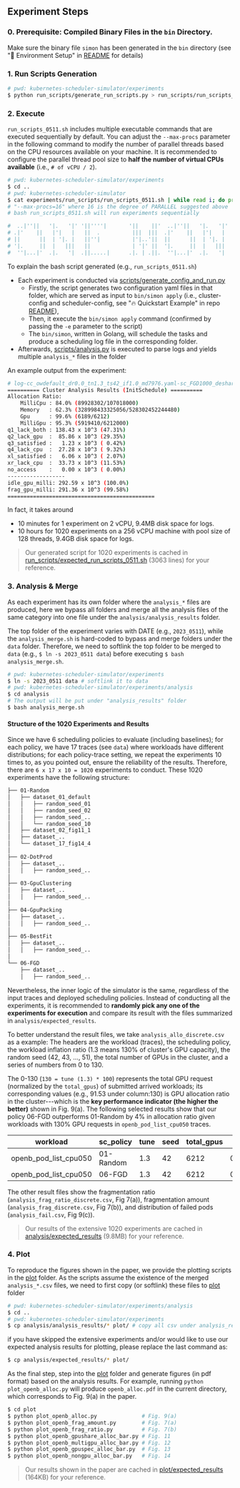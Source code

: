 ## Experiment Steps

### 0. Prerequisite: Compiled Binary Files in the `bin` Directory.

Make sure the binary file `simon` has been generated in the `bin` directory (see "🚧 Environment Setup" in [README](../README.md) for details)


### 1. Run Scripts Generation

```bash
# pwd: kubernetes-scheduler-simulator/experiments
$ python run_scripts/generate_run_scripts.py > run_scripts/run_scripts_0511.sh
```


### 2. Execute

`run_scripts_0511.sh` includes multiple executable commands that are executed sequentially by default.
You can adjust the `--max-procs` parameter in the following command to modify the number of parallel threads based on the CPU resources available on your machine.
It is recommended to configure the parallel thread pool size to **half the number of virtual CPUs available** (i.e., `# of vCPU / 2`).

```bash
# pwd: kubernetes-scheduler-simulator/experiments
$ cd ..
# pwd: kubernetes-scheduler-simulator
$ cat experiments/run_scripts/run_scripts_0511.sh | while read i; do printf "%q" "$i"; done | xargs --max-procs=16 -I CMD bash -c CMD
# "--max-procs=16" where 16 is the degree of PARALLEL suggested above
# bash run_scripts_0511.sh will run experiments sequentially

#  ..|''||   '|.   '|' '||''''|       '||    ||'  ..|''||   '|.   '|' |''||''| '||'  '||'      '||'          |     |''||''| '||''''|  '||''|.   
# .|'    ||   |'|   |   ||  .          |||  |||  .|'    ||   |'|   |     ||     ||    ||        ||          |||       ||     ||  .     ||   ||  
# ||      ||  | '|. |   ||''|          |'|..'||  ||      ||  | '|. |     ||     ||''''||        ||         |  ||      ||     ||''|     ||''|'   
# '|.     ||  |   |||   ||             | '|' ||  '|.     ||  |   |||     ||     ||    ||        ||        .''''|.     ||     ||        ||   |.  
#  ''|...|'  .|.   '|  .||.....|      .|. | .||.  ''|...|'  .|.   '|    .||.   .||.  .||.      .||.....| .|.  .||.   .||.   .||.....| .||.  '|'
```

To explain the bash script generated (e.g., `run_scripts_0511.sh`)
- Each experiment is conducted via [scripts/generate_config_and_run.py](../scripts/generate_config_and_run.py)
    - Firstly, the script generates two configuration yaml files in that folder, which are served as input to `bin/simon apply` (i.e., cluster-config and scheduler-config, see "🔥 Quickstart Example" in repo [README](../README.md)), 
    - Then, it execute the `bin/simon apply` command (confirmed by passing the `-e` parameter to the script)
    - The `bin/simon`, written in Golang, will schedule the tasks and produce a scheduling log file in the corresponding folder.
- Afterwards, [scripts/analysis.py](../scripts/analysis.py) is executed to parse logs and yields multiple `analysis_*` files in the folder

An example output from the experiment:

```bash
# log-cc_owdefault_dr0.0_tn1.3_ts42_if1.0_md7976.yaml-sc_FGD1000_deshare_gsFGDScore_mdaf9c.yaml.log:
========== Cluster Analysis Results (InitSchedule) ==========
Allocation Ratio:
    MilliCpu : 84.0% (89928302/107018000)
    Memory   : 62.3% (328998433325056/528302452244480)
    Gpu      : 99.6% (6189/6212)
    MilliGpu : 95.3% (5919410/6212000)
q1_lack_both : 138.43 x 10^3 (47.31%)
q2_lack_gpu  :  85.86 x 10^3 (29.35%)
q3_satisfied :   1.23 x 10^3 ( 0.42%)
q4_lack_cpu  :  27.28 x 10^3 ( 9.32%)
xl_satisfied :   6.06 x 10^3 ( 2.07%)
xr_lack_cpu  :  33.73 x 10^3 (11.53%)
no_access    :   0.00 x 10^3 ( 0.00%)
------------------
idle_gpu_milli: 292.59 x 10^3 (100.0%)
frag_gpu_milli: 291.36 x 10^3 (99.58%)
==============================================
```


In fact, it takes around
- 10 minutes for 1 experiment on 2 vCPU, 9.4MB disk space for logs.
- 10 hours for 1020 experiments on a 256 vCPU machine with pool size of 128 threads, 9.4GB disk space for logs.

> Our generated script for 1020 experiments is cached in [run_scripts/expected_run_scripts_0511.sh](./run_scripts/expected_run_scripts_0511.sh) (3063 lines) for your reference.


### 3. Analysis & Merge

As each experiment has its own folder where the `analysis_*` files are produced, here we bypass all folders and merge all the analysis files of the same category into one file under the `analysis/analysis_results` folder.

The top folder of the experiment varies with DATE (e.g., `2023_0511`), while the `analysis_merge.sh` is hard-coded to bypass and merge folders under the `data` folder. Therefore, we need to softlink the top folder to be merged to `data` (e.g., `$ ln -s 2023_0511 data`) before executing `$ bash analysis_merge.sh`.

```bash
# pwd: kubernetes-scheduler-simulator/experiments
$ ln -s 2023_0511 data # softlink it to data
# pwd: kubernetes-scheduler-simulator/experiments/analysis
$ cd analysis
# The output will be put under "analysis_results" folder
$ bash analysis_merge.sh
```

#### Structure of the 1020 Experiments and Results

Since we have 6 scheduling policies to evaluate (including baselines); for each policy, we have 17 traces (see `data`) where workloads have different distributions; for each policy-trace setting, we repeat the experiments 10 times to, as you pointed out, ensure the reliability of the results. Therefore, there are `6 x 17 x 10 = 1020` experiments to conduct.  These 1020 experiments have the following structure:

```bash
├── 01-Random
│   ├── dataset_01_default
│   │   ├── random_seed_01
│   │   ├── random_seed_02
│   │   ├── random_seed_..
│   │   └── random_seed_10
│   ├── dataset_02_fig11_1
│   ├── dataset_..
│   └── dataset_17_fig14_4
│
├── 02-DotProd
│   ├── dataset_..
│   │   ├── random_seed_..
│
├── 03-GpuClustering
│   ├── dataset_..
│   │   ├── random_seed_..
│
├── 04-GpuPacking
│   ├── dataset_..
│   │   ├── random_seed_..
│
├── 05-BestFit
│   ├── dataset_..
│   │   ├── random_seed_..
│
└── 06-FGD
    ├── dataset_..
    │   ├── random_seed_..
```

Nevertheless, the inner logic of the simulator is the same, regardless of the input traces and deployed scheduling policies. Instead of conducting all the experiments, it is recommended to **randomly pick any one of the experiments for execution** and compare its result with the files summarized in `analysis/expected_results`.

To better understand the result files, we take `analysis_allo_discrete.csv` as a example: The headers are the workload (traces), the scheduling policy, the workload inflation ratio (1.3 means 130% of cluster's GPU capacity), the random seed (42, 43, ..., 51), the total number of GPUs in the cluster, and a series of numbers from 0 to 130.

The 0-130 (`130 = tune (1.3) * 100`) represents the total GPU request (normalized by the `total_gpus`) of submitted arrived workloads; its corresponding values (e.g., 91.53 under column:130) is GPU allocation ratio in the cluster---which is the **key performance indicator (the higher the better)** shown in Fig. 9(a). The following selected results show that our policy 06-FGD outperforms 01-Random by 4% in allocation ratio given workloads with 130% GPU requests in `openb_pod_list_cpu050` traces.

| workload              | sc_policy | tune | seed | total_gpus | 0    | 1    | 2   | ... | 129   | 130       |
| --------------------- | --------- | ---- | ---- | ---------- | ---- | ---- | --- | --- | ----- | --------- |
| openb_pod_list_cpu050 | 01-Random | 1.3  | 42   | 6212       | 0.25 | 0.99 | 2.0 | ... | 91.51 | **91.53** |
| openb_pod_list_cpu050 | 06-FGD    | 1.3  | 42   | 6212       | 0.25 | 0.99 | 2.0 | ... | 95.34 | **95.34** |

The other result files show the fragmentation ratio (`analysis_frag_ratio_discrete.csv`, Fig 7(a)), fragmentation amount (`analysis_frag_discrete.csv`, Fig 7(b)), and distribution of failed pods (`analysis_fail.csv`, Fig 9(c)).

> Our results of the extensive 1020 experiments are cached in [analysis/expected_results](./analysis/expected_results/) (9.8MB) for your reference.


### 4. Plot

To reproduce the figures shown in the paper, we provide the plotting scripts in the [plot](./plot/) folder. As the scripts assume the existence of the merged `analysis_*.csv` files, we need to first copy (or softlink) these files to [plot](./plot/) folder

```bash
# pwd: kubernetes-scheduler-simulator/experiments/analysis
$ cd ..
# pwd: kubernetes-scheduler-simulator/experiments
$ cp analysis/analysis_results/* plot/ # copy all csv under analysis_results/ to plot/ for analysis
```

if you have skipped the extensive experiments and/or would like to use our expected analysis results for plotting, please replace the last command as:
```bash
$ cp analysis/expected_results/* plot/
```

As the final step, step into the [plot](./plot/) folder and generate figures (in pdf format) based on the analysis results. For example, running `python plot_openb_alloc.py` will produce `openb_alloc.pdf` in the current directory, which corresponds to Fig. 9(a) in the paper.

```bash
$ cd plot
$ python plot_openb_alloc.py              # Fig. 9(a)
$ python plot_openb_frag_amount.py        # Fig. 7(a)
$ python plot_openb_frag_ratio.py         # Fig. 7(b)
$ python plot_openb_gpushare_alloc_bar.py # Fig. 11
$ python plot_openb_multigpu_alloc_bar.py # Fig. 12
$ python plot_openb_gpuspec_alloc_bar.py  # Fig. 13
$ python plot_openb_nongpu_alloc_bar.py   # Fig. 14
```

> Our results shown in the paper are cached in [plot/expected_results](plot/expected_results) (164KB) for your reference.